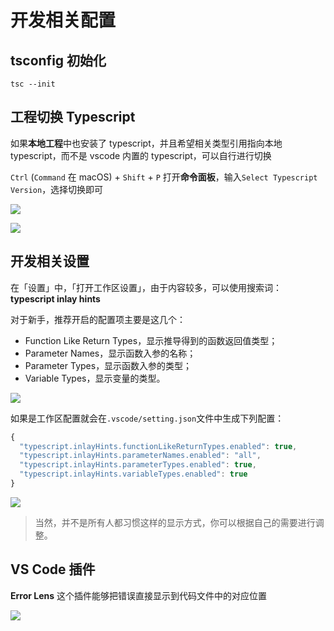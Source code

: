 # 开发相关配置

## tsconfig 初始化

```shell
tsc --init
```

## 工程切换 Typescript

如果**本地工程**中也安装了 typescript，并且希望相关类型引用指向本地 typescript，而不是 vscode 内置的 typescript，可以自行进行切换

`Ctrl` (`Command` 在 macOS) + `Shift` + `P` 打开**命令面板**，输入`Select Typescript Version`，选择切换即可

![](https://bu.dusays.com/2025/07/21/687e380527555.png)

![](https://bu.dusays.com/2025/07/21/687e38053ae96.png)

## 开发相关设置

在「设置」中，「打开工作区设置」，由于内容较多，可以使用搜索词：**typescript inlay hints**

对于新手，推荐开启的配置项主要是这几个：

-   Function Like Return Types，显示推导得到的函数返回值类型；
-   Parameter Names，显示函数入参的名称；
-   Parameter Types，显示函数入参的类型；
-   Variable Types，显示变量的类型。

![](https://bu.dusays.com/2025/07/21/687e380604032.png)

如果是工作区配置就会在`.vscode/setting.json`文件中生成下列配置：

```javascript
{
  "typescript.inlayHints.functionLikeReturnTypes.enabled": true,
  "typescript.inlayHints.parameterNames.enabled": "all",
  "typescript.inlayHints.parameterTypes.enabled": true,
  "typescript.inlayHints.variableTypes.enabled": true
}

```

![](https://bu.dusays.com/2025/07/21/687e38057ad3c.png)

> 当然，并不是所有人都习惯这样的显示方式，你可以根据自己的需要进行调整。

## VS Code 插件

**Error Lens** 这个插件能够把错误直接显示到代码文件中的对应位置

![](https://bu.dusays.com/2025/07/21/687e38053a8b3.png)
